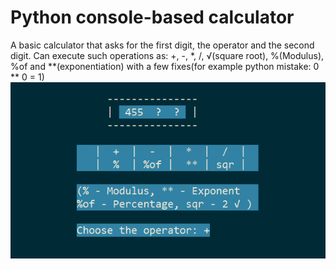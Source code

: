 # Python console-based calculator
A basic calculator that asks for the first digit, the operator and the second digit.
Can execute such operations as: +, -, *, /, √(square root), %(Modulus), %of and **(exponentiation) with a few fixes(for example python mistake: 0 ** 0 = 1)
![calculator png](https://github.com/Bogdan508/Python_console_based_calculator/blob/master/pcbc.png)
